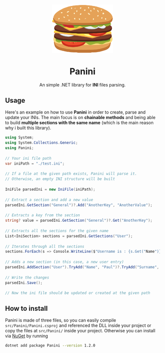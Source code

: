<p align="center">
  <img alt="Panini" src="./src/Panini/assets/panini.svg" width="200" />
</p>
<h1 align="center">
  Panini 
</h1>

<p align="center">
  An simple .NET library for <b>INI</b> files parsing.
</p>

## Usage

Here's an example on how to use **Panini** in order to create, parse and update your INIs. The main focus is on **chainable methods** and being able to build **multiple sections with the same name** (which is the main reason why i built this library).

```cs
using System;
using System.Collections.Generic;
using Panini;

// Your ini file path
var iniPath = "./test.ini";

// If a file at the given path exists, Panini will parse it.
// Otherwise, an empty INI structure will be built

IniFile parsedIni = new IniFile(iniPath);

// Extract a section and add a new value
parsedIni.GetSection("General")?.Add("AnotherKey", "AnotherValue");

// Extracts a key from the section
string? value = parsedIni.GetSection("General")?.Get("AnotherKey");

// Extracts all the sections for the given name
List<IniSection> sections = parsedIni.GetSections("User");

// Iterates through all the sections
sections.ForEach(s => Console.WriteLine($"Username is : {s.Get("Name")}"));

// Adds a new section (in this case, a new user entry)
parsedIni.AddSection("User").TryAdd("Name", "Paul")?.TryAdd("Surname", "Jacob");

// Write the changes
parsedIni.Save();

// Now the ini file should be updated or created at the given path
```

## How to install

Panini is made of three files, so you can easily compile `src/Panini/Panini.csproj` and referenced the DLL inside your project or copy the files at `src/Panini/` inside your project. Otherwise you can install via [NuGet](https://www.nuget.org/packages/Panini/) by running

```bash
dotnet add package Panini --version 1.2.0
```
